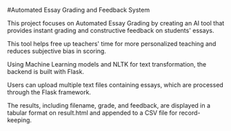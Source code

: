 #Automated Essay Grading and Feedback System
<p>This project focuses on Automated Essay Grading by creating an AI tool that provides instant grading and constructive feedback on students' essays. </p>
<p>This tool helps free up teachers' time for more personalized teaching and reduces subjective bias in scoring. </p>
<p>Using Machine Learning models and NLTK for text transformation, the backend is built with Flask. </p>
<p>Users can upload multiple text files containing essays, which are processed through the Flask framework. </p>
<p>The results, including filename, grade, and feedback, are displayed in a tabular format on result.html and appended to a CSV file for record-keeping.</p>

